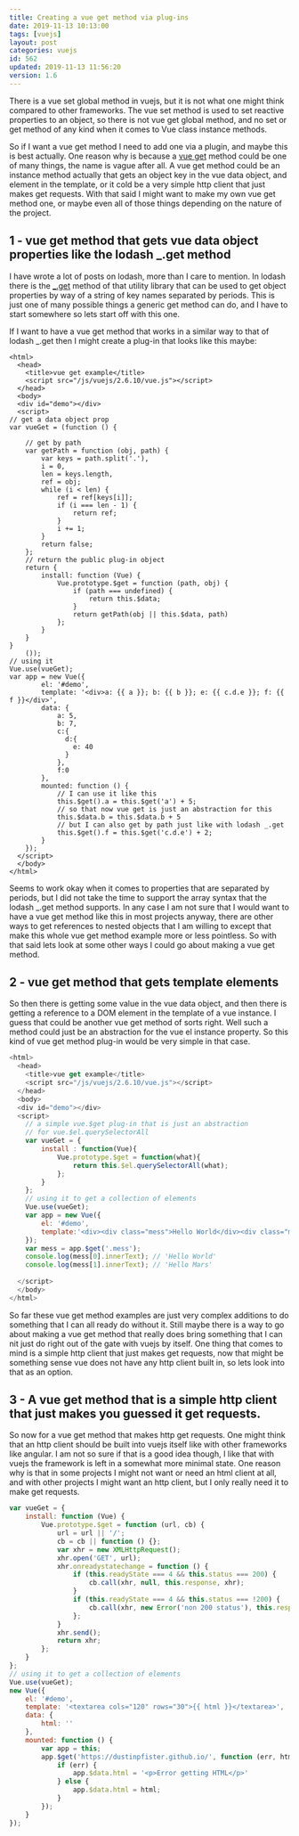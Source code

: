 ```yaml
---
title: Creating a vue get method via plug-ins
date: 2019-11-13 10:13:00
tags: [vuejs]
layout: post
categories: vuejs
id: 562
updated: 2019-11-13 11:56:20
version: 1.6
---
```


There is a vue set global method in vuejs, but it is not what one might think compared to other frameworks. The vue set method is used to set reactive properties to an object, so there is not vue get global method, and no set or get method of any kind when it comes to Vue class instance methods.

So if I want a vue get method I need to add one via a plugin, and maybe this is best actually. One reason why is because a [vue get](https://vuejs.org/v2/guide/computed.html) method could be one of many things, the name is vague after all. A vue get method could be an instance method actually that gets an object key in the vue data object, and element in the template, or it cold be a very simple http client that just makes get requests. With that said I might want to make my own vue get method one, or maybe even all of those things depending on the nature of the project.

<!-- more -->

## 1 - vue get method that gets vue data object properties like the lodash \_.get method

I have wrote a lot of posts on lodash, more than I care to mention. In lodash there is the [\_.get](/2018/09/24/lodash_get) method of that utility library that can be used to get object properties by way of a string of key names separated by periods. This is just one of many possible things a generic get method can do, and I have to start somewhere so lets start off with this one.

If I want to have a vue get method that works in a similar way to that of lodash \_.get then I might create a plug-in that looks like this maybe:

```hml
<html>
  <head>
    <title>vue get example</title>
    <script src="/js/vuejs/2.6.10/vue.js"></script>
  </head>
  <body>
  <div id="demo"></div>
  <script>
// get a data object prop
var vueGet = (function () {
 
    // get by path
    var getPath = function (obj, path) {
        var keys = path.split('.'),
        i = 0,
        len = keys.length,
        ref = obj;
        while (i < len) {
            ref = ref[keys[i]];
            if (i === len - 1) {
                return ref;
            }
            i += 1;
        }
        return false;
    };
    // return the public plug-in object
    return {
        install: function (Vue) {
            Vue.prototype.$get = function (path, obj) {
                if (path === undefined) {
                    return this.$data;
                }
                return getPath(obj || this.$data, path)
            };
        }
    }
}
    ());
// using it
Vue.use(vueGet);
var app = new Vue({
        el: '#demo',
        template: '<div>a: {{ a }}; b: {{ b }}; e: {{ c.d.e }}; f: {{ f }}</div>',
        data: {
            a: 5,
            b: 7,
            c:{
              d:{
                e: 40
              }
            },
            f:0
        },
        mounted: function () {
            // I can use it like this
            this.$get().a = this.$get('a') + 5;
            // so that now vue get is just an abstraction for this
            this.$data.b = this.$data.b + 5
            // but I can also get by path just like with lodash _.get
            this.$get().f = this.$get('c.d.e') + 2;
        }
    });
  </script>
  </body>
</html>
```

Seems to work okay when it comes to properties that are separated by periods, but I did not take the time to support the array syntax that the lodash \_.get method supports. In any case I am not sure that I would want to have a vue get method like this in most projects anyway, there are other ways to get references to nested objects that I am willing to except that make this whole vue get method example more or less pointless. So with that said lets look at some other ways I could go about making a vue get method.

## 2 - vue get method that gets template elements

So then there is getting some value in the vue data object, and then there is getting a reference to a DOM element in the template of a vue instance. I guess that could be another vue get method of sorts right. Well such a method could just be an abstraction for the vue el instance property. So this kind of vue get method plug-in would be very simple in that case.

```js
<html>
  <head>
    <title>vue get example</title>
    <script src="/js/vuejs/2.6.10/vue.js"></script>
  </head>
  <body>
  <div id="demo"></div>
  <script>
    // a simple vue.$get plug-in that is just an abstraction
    // for vue.$el.querySelectorAll
    var vueGet = {
        install : function(Vue){
            Vue.prototype.$get = function(what){
                return this.$el.querySelectorAll(what);
            };
        }
    };
    // using it to get a collection of elements
    Vue.use(vueGet);
    var app = new Vue({
        el: '#demo',
        template:'<div><div class="mess">Hello World</div><div class="mess">Hello Mars</div></div>'
    });
    var mess = app.$get('.mess');
    console.log(mess[0].innerText); // 'Hello World'
    console.log(mess[1].innerText); // 'Hello Mars'
  
  </script>
  </body>
</html>
```

So far these vue get method examples are just very complex additions to do something that I can all ready do without it. Still maybe there is a way to go about making a vue get method that really does bring something that I can nit just do right out of the gate with vuejs by itself. One thing that comes to mind is a simple http client that just makes get requests, now that might be something sense vue does not have any http client built in, so lets look into that as an option.

## 3 - A vue get method that is a simple http client that just makes you guessed it get requests.

So now for a vue get method that makes http get requests. One might think that an http client should be built into vuejs itself like with other frameworks like angular. I am not so sure if that is a good idea though, I like that with vuejs the framework is left in a somewhat more minimal state. One reason why is that in some projects I might not want or need an html client at all, and with other projects I might want an http client, but I only really need it to make get requests.

```js
var vueGet = {
    install: function (Vue) {
        Vue.prototype.$get = function (url, cb) {
            url = url || '/';
            cb = cb || function () {};
            var xhr = new XMLHttpRequest();
            xhr.open('GET', url);
            xhr.onreadystatechange = function () {
                if (this.readyState === 4 && this.status === 200) {
                    cb.call(xhr, null, this.response, xhr);
                }
                if (this.readyState === 4 && this.status === !200) {
                    cb.call(xhr, new Error('non 200 status'), this.response, xhr);
                };
            }
            xhr.send();
            return xhr;
        };
    }
};
// using it to get a collection of elements
Vue.use(vueGet);
new Vue({
    el: '#demo',
    template: '<textarea cols="120" rows="30">{{ html }}</textarea>',
    data: {
        html: ''
    },
    mounted: function () {
        var app = this;
        app.$get('https://dustinpfister.github.io/', function (err, html, xhr) {
            if (err) {
                app.$data.html = '<p>Error getting HTML</p>'
            } else {
                app.$data.html = html;
            }
        });
    }
});
```